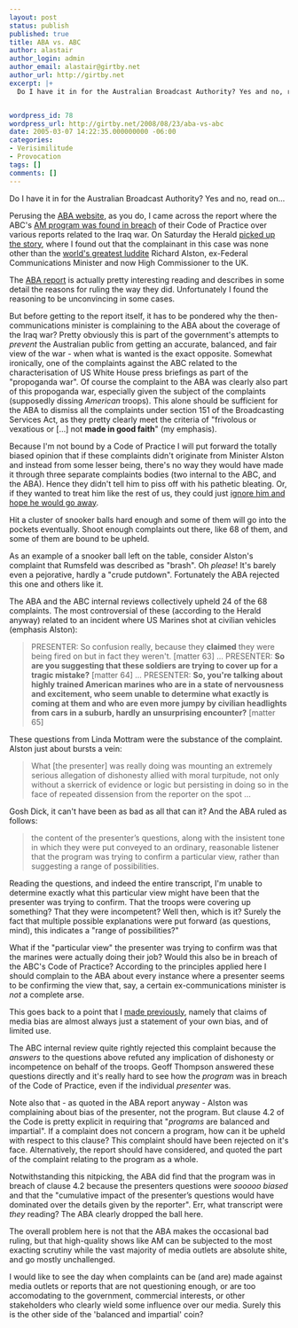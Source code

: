 ```yaml
---
layout: post
status: publish
published: true
title: ABA vs. ABC
author: alastair
author_login: admin
author_email: alastair@girtby.net
author_url: http://girtby.net
excerpt: |+
  Do I have it in for the Australian Broadcast Authority? Yes and no, read on...


wordpress_id: 78
wordpress_url: http://girtby.net/2008/08/23/aba-vs-abc
date: 2005-03-07 14:22:35.000000000 -06:00
categories:
- Verisimilitude
- Provocation
tags: []
comments: []
---
```

Do I have it in for the Australian Broadcast Authority? Yes and no, read on...


<a id="more"></a><a id="more-78"></a>



Perusing the [ABA website](http://www.aba.gov.au), as you do, I came across the report where the ABC's [AM program was found in breach](http://www.aba.gov.au/abanews/news_releases/2005/16nr05.htm) of their Code of Practice over various reports related to the Iraq war. On Saturday the Herald [picked up the story](http://smh.com.au/articles/2005/03/04/1109700680905.html), where I found out that the complainant in this case was none other than the [world's greatest luddite](http://www.theregister.co.uk/2001/03/28/this_man_must/) Richard Alston, ex-Federal Communications Minister and now High Commissioner to the UK.

The [ABA report](http://www.aba.gov.au/radio/investigations/breach_findings/breach_2005/documents/1362.pdf) is actually pretty interesting reading and describes in some detail the reasons for ruling the way they did. Unfortunately I found the reasoning to be unconvincing in some cases.

But before getting to the report itself, it has to be pondered why the then-communications minister is complaining to the ABA about the coverage of the Iraq war? Pretty obviously this is part of the government's attempts to *prevent* the Australian public from getting an accurate, balanced, and fair view of the war - when what is wanted is the exact opposite. Somewhat ironically, one of the complaints against the ABC related to the characterisation of US White House press briefings as part of the "propoganda war". Of course the complaint to the ABA was clearly also part of this propoganda war, especially given the subject of the complaints (supposedly dissing *American* troops). This alone should be sufficient for the ABA to dismiss all the complaints under section 151 of the Broadcasting Services Act, as they pretty clearly meet the criteria of "frivolous or vexatious or [...] not **made in good faith**" (my emphasis).

Because I'm not bound by a Code of Practice I will put forward the totally biased opinion that if these complaints didn't originate from Minister Alston and instead from some lesser being, there's no way they would have made it through three separate complaints bodies (two internal to the ABC, and the ABA). Hence they didn't tell him to piss off with his pathetic bleating. Or, if they wanted to treat him like the rest of us, they could just [ignore him and hope he would go away](/archives/2005/02/27/dear-aba/).

Hit a cluster of snooker balls hard enough and some of them will go into the pockets eventually. Shoot enough complaints out there, like 68 of them, and some of them are bound to be upheld.

As an example of a snooker ball left on the table, consider Alston's complaint that Rumsfeld was described as "brash". Oh *please*! It's barely even a pejorative, hardly a "crude putdown". Fortunately the ABA rejected this one and others like it.

The ABA and the ABC internal reviews collectively upheld 24 of the 68 complaints. The most controversial of these (according to the Herald anyway) related to an incident where US Marines shot at civilian vehicles (emphasis Alston):

>PRESENTER: So confusion really, because they **claimed** they were being fired on but in fact they weren't. [matter 63]
>...
>PRESENTER: **So are you suggesting that these soldiers are trying to cover up for a tragic mistake?** [matter 64]
>...
>PRESENTER: **So, you're talking about highly trained American marines who are in a state of nervousness and excitement, who seem unable to determine what exactly is coming at them and who are even more jumpy by civilian headlights from cars in a suburb, hardly an unsurprising encounter?** [matter 65]

These questions from Linda Mottram were the substance of the complaint. Alston just about bursts a vein:

>What [the presenter] was really doing was mounting an extremely serious allegation of dishonesty allied with moral turpitude, not only without a skerrick of evidence or logic but persisting in doing so in the face of repeated dissension from the reporter on the spot &#8230;

Gosh Dick, it can't have been as bad as all that can it? And the ABA ruled as follows:

>the content of the presenter&rsquo;s questions, along with the insistent tone in which they were put conveyed to an ordinary, reasonable listener that the program was trying to confirm a particular view, rather than suggesting a range of possibilities.

Reading the questions, and indeed the entire transcript, I'm unable to determine exactly what this particular view might have been that the presenter was trying to confirm. That the troops were covering up something? That they were incompetent? Well then, which is it? Surely the fact that multiple possible explanations were put forward (as questions, mind), this indicates a "range of possibilities?"

What if the "particular view" the presenter was trying to confirm was that the marines were actually doing their job? Would this also be in breach of the ABC's Code of Practice? According to the principles applied here I should complain to the ABA about every instance where a presenter seems to be confirming the view that, say, a certain ex-communications minister is *not* a complete arse.

This goes back to a point that I [made previously](/archives/2004/11/02/media-by-us/), namely that claims of media bias are almost always just a statement of your own bias, and of limited use.

The ABC internal review quite rightly rejected this complaint because the *answers* to the questions above refuted any implication of dishonesty or incompetence on behalf of the troops. Geoff Thompson answered these questions directly and it's really hard to see how the *program* was in breach of the Code of Practice, even if the individual *presenter* was.

Note also that - as quoted in the ABA report anyway - Alston was complaining about bias of the presenter, not the program. But clause 4.2 of the Code is pretty explicit in requiring that "*programs* are balanced and impartial". If a complaint does not concern a program, how can it be upheld with respect to this clause? This complaint should have been rejected on it's face. Alternatively, the report should have considered, and quoted the part of the complaint relating to the program as a whole.

Notwithstanding this nitpicking, the ABA did find that the program was in breach of clause 4.2 because the presenters questions were *sooooo biased* and that the "cumulative impact of the presenter&rsquo;s questions would have dominated over the details given by the reporter". Err, what transcript were *they* reading? The ABA clearly dropped the ball here.

The overall problem here is not that the ABA makes the occasional bad ruling, but that high-quality shows like AM can be subjected to the most exacting scrutiny while the vast majority of media outlets are absolute shite, and go mostly unchallenged.

I would like to see the day when complaints can be (and are) made against media outlets or reports that are not questioning enough, or are too accomodating to the government, commercial interests, or other stakeholders who clearly wield some influence over our media. Surely this is the other side of the 'balanced and impartial' coin?
